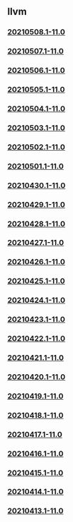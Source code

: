## llvm

### [20210508.1-11.0](20210508.1-11.0/index.html)
### [20210507.1-11.0](20210507.1-11.0/index.html)
### [20210506.1-11.0](20210506.1-11.0/index.html)
### [20210505.1-11.0](20210505.1-11.0/index.html)
### [20210504.1-11.0](20210504.1-11.0/index.html)
### [20210503.1-11.0](20210503.1-11.0/index.html)
### [20210502.1-11.0](20210502.1-11.0/index.html)
### [20210501.1-11.0](20210501.1-11.0/index.html)
### [20210430.1-11.0](20210430.1-11.0/index.html)
### [20210429.1-11.0](20210429.1-11.0/index.html)
### [20210428.1-11.0](20210428.1-11.0/index.html)
### [20210427.1-11.0](20210427.1-11.0/index.html)
### [20210426.1-11.0](20210426.1-11.0/index.html)
### [20210425.1-11.0](20210425.1-11.0/index.html)
### [20210424.1-11.0](20210424.1-11.0/index.html)
### [20210423.1-11.0](20210423.1-11.0/index.html)
### [20210422.1-11.0](20210422.1-11.0/index.html)
### [20210421.1-11.0](20210421.1-11.0/index.html)
### [20210420.1-11.0](20210420.1-11.0/index.html)
### [20210419.1-11.0](20210419.1-11.0/index.html)
### [20210418.1-11.0](20210418.1-11.0/index.html)
### [20210417.1-11.0](20210417.1-11.0/index.html)
### [20210416.1-11.0](20210416.1-11.0/index.html)
### [20210415.1-11.0](20210415.1-11.0/index.html)
### [20210414.1-11.0](20210414.1-11.0/index.html)
### [20210413.1-11.0](20210413.1-11.0/index.html)


